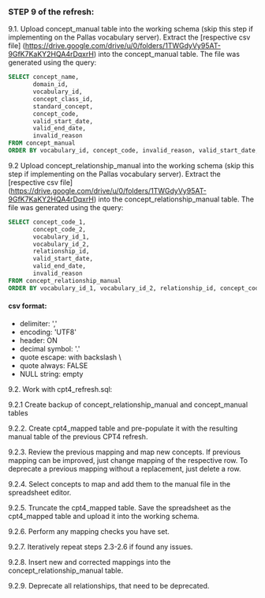 ### STEP 9 of the refresh:

9.1. Upload concept_manual table into the working schema (skip this step if implementing on the Pallas vocabulary server). 
Extract the [respective csv file] (https://drive.google.com/drive/u/0/folders/1TWGdyVy95AT-9GfK7KaKY2HQA4rDqxrH) into the concept_manual table. 
The file was generated using the query:
```sql
SELECT concept_name,
       domain_id,
       vocabulary_id,
       concept_class_id,
       standard_concept,
       concept_code,
       valid_start_date,
       valid_end_date,
       invalid_reason
FROM concept_manual
ORDER BY vocabulary_id, concept_code, invalid_reason, valid_start_date, valid_end_date, concept_name
```

9.2 Upload concept_relationship_manual into the working schema (skip this step if implementing on the Pallas vocabulary server).
Extract the [respective csv file] (https://drive.google.com/drive/u/0/folders/1TWGdyVy95AT-9GfK7KaKY2HQA4rDqxrH) into the concept_relationship_manual table.
The file was generated using the query:
```sql
SELECT concept_code_1,
       concept_code_2,
       vocabulary_id_1,
       vocabulary_id_2,
       relationship_id,
       valid_start_date,
       valid_end_date,
       invalid_reason
FROM concept_relationship_manual
ORDER BY vocabulary_id_1, vocabulary_id_2, relationship_id, concept_code_1, concept_code_2, invalid_reason, valid_start_date, valid_end_date
```

#### csv format:
- delimiter: ','
- encoding: 'UTF8'
- header: ON
- decimal symbol: '.'
- quote escape: with backslash \
- quote always: FALSE
- NULL string: empty

9.2. Work with cpt4_refresh.sql:

9.2.1 Create backup of concept_relationship_manual and concept_manual tables

9.2.2. Create cpt4_mapped table and pre-populate it with the resulting manual table of the previous CPT4 refresh.

9.2.3. Review the previous mapping and map new concepts. If previous mapping can be improved, just change mapping of the respective row. To deprecate a previous mapping without a replacement, just delete a row.

9.2.4. Select concepts to map and add them to the manual file in the spreadsheet editor.

9.2.5. Truncate the cpt4_mapped table. Save the spreadsheet as the cpt4_mapped table and upload it into the working schema.

9.2.6. Perform any mapping checks you have set.

9.2.7. Iteratively repeat steps 2.3-2.6 if found any issues.

9.2.8. Insert new and corrected mappings into the concept_relationship_manual table.

9.2.9. Deprecate all relationships, that need to be deprecated.